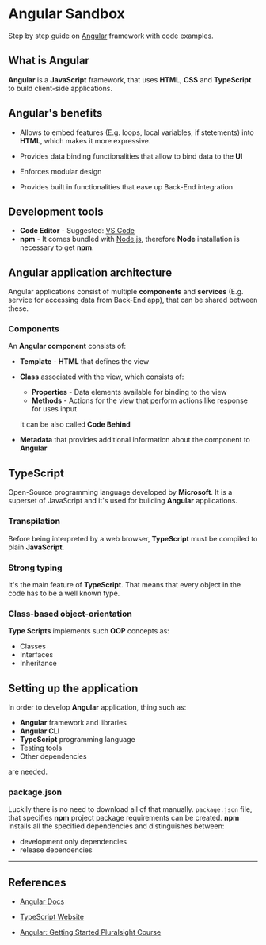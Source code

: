 # Angular Sandbox

Step by step guide on [Angular](https://angular.io/) framework with code examples.

## What is Angular

**Angular** is a **JavaScript** framework, that uses **HTML**, **CSS** and **TypeScript** to build client-side applications.

## Angular's benefits

* Allows to embed features (E.g. loops, local variables, if stetements) into **HTML**, which makes it more expressive.

* Provides data binding functionalities that allow to bind data to the **UI**

* Enforces modular design
* Provides built in functionalities that ease up Back-End integration

## Development tools

* **Code Editor** - Suggested: [VS Code](https://code.visualstudio.com/)
* **npm** - It comes bundled with [Node.js](https://nodejs.org/en/), therefore **Node** installation is necessary to get **npm**.  

## Angular application architecture

Angular applications consist of multiple **components** and **services** (E.g. service for accessing data from Back-End app), that can be shared between these.

### Components

An **Angular component** consists of:

* **Template** - **HTML** that defines the view
* **Class** associated with the view, which consists of:  
  * **Properties** - Data elements available for binding to the view
  * **Methods** - Actions for the view that perform actions like response for uses input

   It can be also called **Code Behind**
* **Metadata** that provides additional information about the component to **Angular**

## TypeScript

Open-Source programming language developed by **Microsoft**. It is a superset of JavaScript and it's used for building **Angular** applications.

### Transpilation

Before being interpreted by a web browser, **TypeScript** must be compiled to plain **JavaScript**.  

### Strong typing

It's the main feature of **TypeScript**. That means that every object in the code has to be a well known type.

### Class-based object-orientation

**Type Scripts** implements such **OOP** concepts as:

* Classes
* Interfaces
* Inheritance

## Setting up the application

In order to develop **Angular** application, thing such as:

* **Angular** framework and libraries
* **Angular  CLI**
* **TypeScript** programming language
* Testing tools
* Other dependencies

are needed.

### package.json

Luckily there is no need to download all of that manually. `package.json` file, that specifies **npm**  project package requirements can be created. **npm** installs all the specified dependencies and distinguishes between:

* development only dependencies
* release dependencies

---

## References

* [Angular Docs](https://angular.io/docs)

* [TypeScript Website](https://www.typescriptlang.org/)

* [Angular: Getting Started Pluralsight Course](https://app.pluralsight.com/library/courses/angular-2-getting-started-update/table-of-contents)
